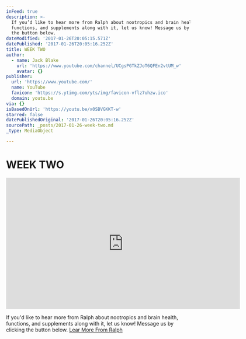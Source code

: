 ```yaml
---
inFeed: true
description: >-
  If you’d like to hear more from Ralph about nootropics and brain health,
  functions, and supplements along with it, let us know! Message us by clicking
  the button below. 
dateModified: '2017-01-26T20:05:15.571Z'
datePublished: '2017-01-26T20:05:16.252Z'
title: WEEK TWO
author:
  - name: Jack Blake
    url: 'https://www.youtube.com/channel/UCgsPGTkZJoT6QFEn2vtUM_w'
    avatar: {}
publisher:
  url: 'https://www.youtube.com/'
  name: YouTube
  favicon: 'https://s.ytimg.com/yts/img/favicon-vflz7uhzw.ico'
  domain: youtu.be
via: {}
isBasedOnUrl: 'https://youtu.be/x0SBVGKKT-w'
starred: false
datePublishedOriginal: '2017-01-26T20:05:16.252Z'
sourcePath: _posts/2017-01-26-week-two.md
_type: MediaObject

---
```

# WEEK TWO

<iframe src="https://cdn.embedly.com/widgets/media.html?src=https%3A%2F%2Fwww.youtube.com%2Fembed%2Fx0SBVGKKT-w%3Ffeature%3Doembed&amp;url=http%3A%2F%2Fwww.youtube.com%2Fwatch%3Fv%3Dx0SBVGKKT-w&amp;image=https%3A%2F%2Fi.ytimg.com%2Fvi%2Fx0SBVGKKT-w%2Fhqdefault.jpg&amp;key=b7d04c9b404c499eba89ee7072e1c4f7&amp;type=text%2Fhtml&amp;schema=youtube" width="640" height="360" scrolling="no" frameborder="0" allowfullscreen="" style=""></iframe>

If you'd like to hear more from Ralph about nootropics and brain health, functions, and supplements along with it, let us know! Message us by clicking the button below. [Lear More From Ralph ][0]


[0]: https://www.facebook.com/heliofoodcompany/